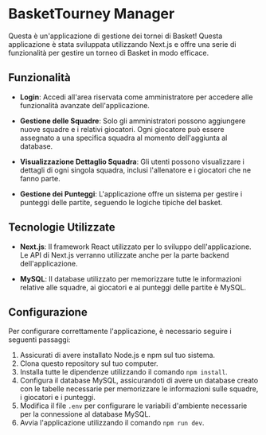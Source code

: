 # BasketTourney Manager 

Questa è un'applicazione di gestione dei tornei di Basket! Questa applicazione è stata sviluppata utilizzando Next.js e offre una serie di funzionalità per gestire un torneo di Basket in modo efficace.

## Funzionalità

- **Login**: Accedi all'area riservata come amministratore per accedere alle funzionalità avanzate dell'applicazione.

- **Gestione delle Squadre**: Solo gli amministratori possono aggiungere nuove squadre e i relativi giocatori. Ogni giocatore può essere assegnato a una specifica squadra al momento dell'aggiunta al database.

- **Visualizzazione Dettaglio Squadra**: Gli utenti possono visualizzare i dettagli di ogni singola squadra, inclusi l'allenatore e i giocatori che ne fanno parte.

- **Gestione dei Punteggi**: L'applicazione offre un sistema per gestire i punteggi delle partite, seguendo le logiche tipiche del basket.

## Tecnologie Utilizzate

- **Next.js**: Il framework React utilizzato per lo sviluppo dell'applicazione. Le API di Next.js verranno utilizzate anche per la parte backend dell'applicazione.

- **MySQL**: Il database utilizzato per memorizzare tutte le informazioni relative alle squadre, ai giocatori e ai punteggi delle partite è MySQL.

## Configurazione

Per configurare correttamente l'applicazione, è necessario seguire i seguenti passaggi:

1. Assicurati di avere installato Node.js e npm sul tuo sistema.
2. Clona questo repository sul tuo computer.
3. Installa tutte le dipendenze utilizzando il comando `npm install`.
4. Configura il database MySQL, assicurandoti di avere un database creato con le tabelle necessarie per memorizzare le informazioni sulle squadre, i giocatori e i punteggi.
5. Modifica il file `.env` per configurare le variabili d'ambiente necessarie per la connessione al database MySQL.
6. Avvia l'applicazione utilizzando il comando `npm run dev`.

